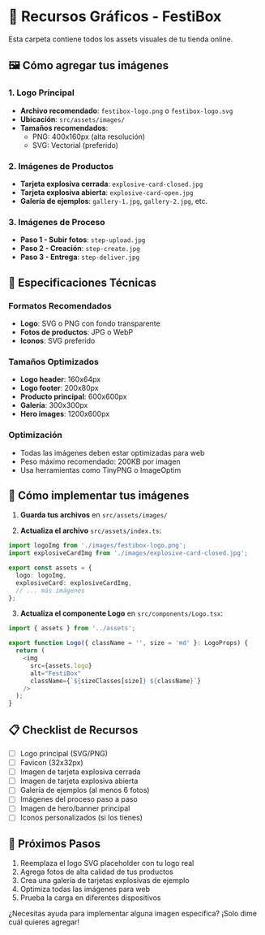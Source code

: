 # 📁 Recursos Gráficos - FestiBox

Esta carpeta contiene todos los assets visuales de tu tienda online.

## 🖼️ Cómo agregar tus imágenes

### 1. Logo Principal
- **Archivo recomendado**: `festibox-logo.png` o `festibox-logo.svg`
- **Ubicación**: `src/assets/images/`
- **Tamaños recomendados**: 
  - PNG: 400x160px (alta resolución)
  - SVG: Vectorial (preferido)

### 2. Imágenes de Productos
- **Tarjeta explosiva cerrada**: `explosive-card-closed.jpg`
- **Tarjeta explosiva abierta**: `explosive-card-open.jpg`
- **Galería de ejemplos**: `gallery-1.jpg`, `gallery-2.jpg`, etc.

### 3. Imágenes de Proceso
- **Paso 1 - Subir fotos**: `step-upload.jpg`
- **Paso 2 - Creación**: `step-create.jpg`
- **Paso 3 - Entrega**: `step-deliver.jpg`

## 🎨 Especificaciones Técnicas

### Formatos Recomendados
- **Logo**: SVG o PNG con fondo transparente
- **Fotos de productos**: JPG o WebP
- **Iconos**: SVG preferido

### Tamaños Optimizados
- **Logo header**: 160x64px
- **Logo footer**: 200x80px
- **Producto principal**: 600x600px
- **Galería**: 300x300px
- **Hero images**: 1200x600px

### Optimización
- Todas las imágenes deben estar optimizadas para web
- Peso máximo recomendado: 200KB por imagen
- Usa herramientas como TinyPNG o ImageOptim

## 🔧 Cómo implementar tus imágenes

1. **Guarda tus archivos** en `src/assets/images/`

2. **Actualiza el archivo** `src/assets/index.ts`:
```typescript
import logoImg from './images/festibox-logo.png';
import explosiveCardImg from './images/explosive-card-closed.jpg';

export const assets = {
  logo: logoImg,
  explosiveCard: explosiveCardImg,
  // ... más imágenes
};
```

3. **Actualiza el componente Logo** en `src/components/Logo.tsx`:
```typescript
import { assets } from '../assets';

export function Logo({ className = '', size = 'md' }: LogoProps) {
  return (
    <img 
      src={assets.logo} 
      alt="FestiBox" 
      className={`${sizeClasses[size]} ${className}`}
    />
  );
}
```

## 📋 Checklist de Recursos

- [ ] Logo principal (SVG/PNG)
- [ ] Favicon (32x32px)
- [ ] Imagen de tarjeta explosiva cerrada
- [ ] Imagen de tarjeta explosiva abierta
- [ ] Galería de ejemplos (al menos 6 fotos)
- [ ] Imágenes del proceso paso a paso
- [ ] Imagen de hero/banner principal
- [ ] Iconos personalizados (si los tienes)

## 🚀 Próximos Pasos

1. Reemplaza el logo SVG placeholder con tu logo real
2. Agrega fotos de alta calidad de tus productos
3. Crea una galería de tarjetas explosivas de ejemplo
4. Optimiza todas las imágenes para web
5. Prueba la carga en diferentes dispositivos

¿Necesitas ayuda para implementar alguna imagen específica? ¡Solo dime cuál quieres agregar!
